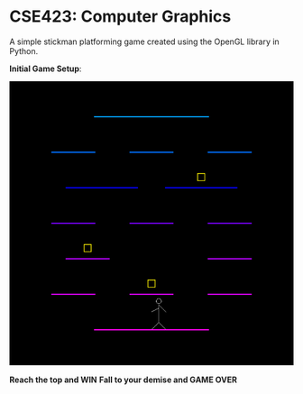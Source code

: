 # CSE423: Computer Graphics

A simple stickman platforming game created using the OpenGL library in Python.

**Initial Game Setup**:

![Initial Game Setup](Map.png)

**Reach the top and WIN**
**Fall to your demise and GAME OVER**


